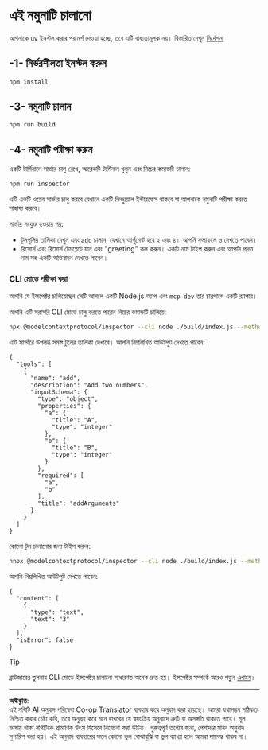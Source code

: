 <!--
CO_OP_TRANSLATOR_METADATA:
{
  "original_hash": "6ebbb78b04c9b1f6c2367c713524fc95",
  "translation_date": "2025-09-03T16:02:58+00:00",
  "source_file": "03-GettingStarted/01-first-server/solution/typescript/README.md",
  "language_code": "bn"
}
-->
# এই নমুনাটি চালানো

আপনাকে `uv` ইনস্টল করার পরামর্শ দেওয়া হচ্ছে, তবে এটি বাধ্যতামূলক নয়। বিস্তারিত দেখুন [নির্দেশনা](https://docs.astral.sh/uv/#highlights)

## -1- নির্ভরশীলতা ইনস্টল করুন

```bash
npm install
```

## -3- নমুনাটি চালান

```bash
npm run build
```

## -4- নমুনাটি পরীক্ষা করুন

একটি টার্মিনালে সার্ভার চালু রেখে, আরেকটি টার্মিনাল খুলুন এবং নিচের কমান্ডটি চালান:

```bash
npm run inspector
```

এটি একটি ওয়েব সার্ভার চালু করবে যেখানে একটি ভিজ্যুয়াল ইন্টারফেস থাকবে যা আপনাকে নমুনাটি পরীক্ষা করতে সাহায্য করবে।

সার্ভার সংযুক্ত হওয়ার পর: 

- টুলগুলির তালিকা দেখুন এবং `add` চালান, যেখানে আর্গুমেন্ট হবে ২ এবং ৪। আপনি ফলাফলে ৬ দেখতে পাবেন।
- রিসোর্স এবং রিসোর্স টেমপ্লেটে যান এবং "greeting" কল করুন। একটি নাম টাইপ করুন এবং আপনি প্রদত্ত নাম সহ একটি অভিবাদন দেখতে পাবেন।

### CLI মোডে পরীক্ষা করা

আপনি যে ইন্সপেক্টর চালিয়েছেন সেটি আসলে একটি Node.js অ্যাপ এবং `mcp dev` তার চারপাশে একটি র‍্যাপার। 

আপনি এটি সরাসরি CLI মোডে চালু করতে পারেন নিচের কমান্ডটি চালিয়ে:

```bash
npx @modelcontextprotocol/inspector --cli node ./build/index.js --method tools/list
```

এটি সার্ভারে উপলব্ধ সমস্ত টুলের তালিকা দেখাবে। আপনি নিম্নলিখিত আউটপুট দেখতে পাবেন:

```text
{
  "tools": [
    {
      "name": "add",
      "description": "Add two numbers",
      "inputSchema": {
        "type": "object",
        "properties": {
          "a": {
            "title": "A",
            "type": "integer"
          },
          "b": {
            "title": "B",
            "type": "integer"
          }
        },
        "required": [
          "a",
          "b"
        ],
        "title": "addArguments"
      }
    }
  ]
}
```

কোনো টুল চালানোর জন্য টাইপ করুন:

```bash
nnpx @modelcontextprotocol/inspector --cli node ./build/index.js --method tools/call --tool-name add --tool-arg a=1 --tool-arg b=2
```

আপনি নিম্নলিখিত আউটপুট দেখতে পাবেন:

```text
{
  "content": [
    {
      "type": "text",
      "text": "3"
    }
  ],
  "isError": false
}
```

> [!TIP]
> ব্রাউজারের তুলনায় CLI মোডে ইন্সপেক্টর চালানো সাধারণত অনেক দ্রুত হয়।
> ইন্সপেক্টর সম্পর্কে আরও পড়ুন [এখানে](https://github.com/modelcontextprotocol/inspector)।

---

**অস্বীকৃতি**:  
এই নথিটি AI অনুবাদ পরিষেবা [Co-op Translator](https://github.com/Azure/co-op-translator) ব্যবহার করে অনুবাদ করা হয়েছে। আমরা যথাসম্ভব সঠিকতা নিশ্চিত করার চেষ্টা করি, তবে অনুগ্রহ করে মনে রাখবেন যে স্বয়ংক্রিয় অনুবাদে ত্রুটি বা অসঙ্গতি থাকতে পারে। মূল ভাষায় থাকা নথিটিকে প্রামাণিক উৎস হিসেবে বিবেচনা করা উচিত। গুরুত্বপূর্ণ তথ্যের জন্য, পেশাদার মানব অনুবাদ সুপারিশ করা হয়। এই অনুবাদ ব্যবহারের ফলে কোনো ভুল বোঝাবুঝি বা ভুল ব্যাখ্যা হলে আমরা দায়বদ্ধ থাকব না।